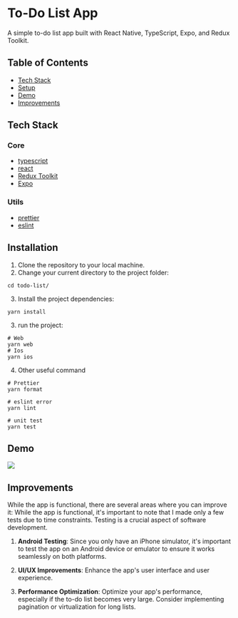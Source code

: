 # To-Do List App

A simple to-do list app built with React Native, TypeScript, Expo, and Redux Toolkit.

## Table of Contents
- [Tech Stack](#TechStack)
- [Setup](#Setup)
- [Demo](#Demo)
- [Improvements](#Improvements)


## Tech Stack

### Core

* [typescript](https://www.typescriptlang.org/)
* [react](https://reactjs.org/)
* [Redux Toolkit](https://redux-toolkit.js.org/)
* [Expo](https://expo.dev)

### Utils

* [prettier](https://prettier.io)
* [eslint](https://eslint.org)

## Installation

1. Clone the repository to your local machine.
2. Change your current directory to the project folder:
```
cd todo-list/
```
3. Install the project dependencies:
```
yarn install
```
3. run the project:
```
# Web 
yarn web
# Ios 
yarn ios
```

4. Other useful command 
```
# Prettier 
yarn format

# eslint error
yarn lint

# unit test
yarn test
```

## Demo
![](./https://github.com/vijayakm/todo-list/assets/8655420/7a4c732f-c19a-4eda-ae89-7431f0507d6d)

## Improvements

While the app is functional, there are several areas where you can improve it:
While the app is functional, it's important to note that I made only a few tests due to time constraints. Testing is a crucial aspect of software development.

1. **Android Testing**: Since you only have an iPhone simulator, it's important to test the app on an Android device or emulator to ensure it works seamlessly on both platforms.

2. **UI/UX Improvements**: Enhance the app's user interface and user experience. 

3. **Performance Optimization**: Optimize your app's performance, especially if the to-do list becomes very large. Consider implementing pagination or virtualization for long lists.
